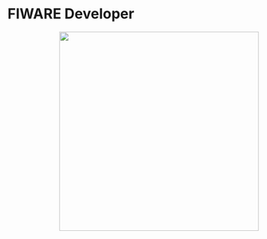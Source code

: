 # FIWARE Developer

[<img align="right" width="400" src="https://github-readme-stats.vercel.app/api?username=fisuda&show_icons=true"/>](https://github.com/fisuda/)
